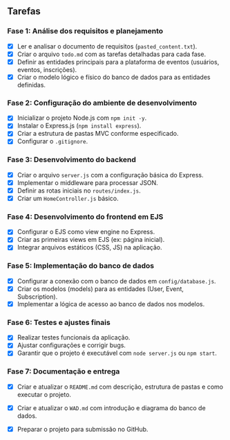 ## Tarefas

### Fase 1: Análise dos requisitos e planejamento
- [x] Ler e analisar o documento de requisitos (`pasted_content.txt`).
- [x] Criar o arquivo `todo.md` com as tarefas detalhadas para cada fase.
- [x] Definir as entidades principais para a plataforma de eventos (usuários, eventos, inscrições).
- [x] Criar o modelo lógico e físico do banco de dados para as entidades definidas.

### Fase 2: Configuração do ambiente de desenvolvimento
- [x] Inicializar o projeto Node.js com `npm init -y`.
- [x] Instalar o Express.js (`npm install express`).
- [x] Criar a estrutura de pastas MVC conforme especificado.
- [x] Configurar o `.gitignore`.

### Fase 3: Desenvolvimento do backend
- [x] Criar o arquivo `server.js` com a configuração básica do Express.
- [x] Implementar o middleware para processar JSON.
- [x] Definir as rotas iniciais no `routes/index.js`.
- [x] Criar um `HomeController.js` básico.

### Fase 4: Desenvolvimento do frontend em EJS
- [x] Configurar o EJS como view engine no Express.
- [x] Criar as primeiras views em EJS (ex: página inicial).
- [x] Integrar arquivos estáticos (CSS, JS) na aplicação.

### Fase 5: Implementação do banco de dados
- [x] Configurar a conexão com o banco de dados em `config/database.js`.
- [x] Criar os modelos (models) para as entidades (User, Event, Subscription).
- [x] Implementar a lógica de acesso ao banco de dados nos modelos.

### Fase 6: Testes e ajustes finais
- [x] Realizar testes funcionais da aplicação.
- [x] Ajustar configurações e corrigir bugs.
- [x] Garantir que o projeto é executável com `node server.js` ou `npm start`.

### Fase 7: Documentação e entrega
- [x] Criar e atualizar o `README.md` com descrição, estrutura de pastas e como executar o projeto.
- [x] Criar e atualizar o `WAD.md` com introdução e diagrama do banco de dados.
- [x] Preparar o projeto para submissão no GitHub.


